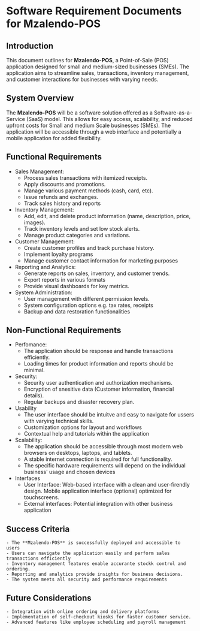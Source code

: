 # Software Requirement Documents for Mzalendo-POS
## Introduction
This document outlines for **Mzalendo-POS**, a Point-of-Sale (POS) application designed for small and medium-sized businesses (SMEs). The application aims to streamline sales, transactions, inventory management, and customer interactions for businesses with varying needs.

## System Overview
The **Mzalendo-POS** will be a software solution offered as a Software-as-a-Service (SaaS) model. This allows for easy access, scalability, and reduced upfront costs for Small and medium Scale businesses (SMEs). The application will be accessible through a web interface and potentially a mobile application for added flexibility.

##  Functional Requirements
* Sales Management:
    - Process sales transactions with itemized receipts.
    - Apply discounts and promotions.
    - Manage various payment methods (cash, card, etc).
    - Issue refunds and exchanges.
    - Track sales history and reports
* Inventory Management:
    - Add, edit, and delete product information (name, description, price, images).
    - Track inventory levels and set low stock alerts.
    - Manage product categories and variations.
* Customer Management:
    - Create customer profiles and track purchase history.
    - Implement loyalty programs 
    - Manage customer contact information for marketing purposes
* Reporting and Analytics:
    - Generate reports on sales, inventory, and customer trends.
    - Export reports in various formats
    - Provide visual dashboards for key metrics.
* System Administration:
    - User management with different permission levels.
    - System configuration options e.g. tax rates, receipts
    - Backup and data restoration functionalities

## Non-Functional Requirements
* Perfomance:
    - The application should be response and handle transactions efficiently. 
    - Loading times for product information and reports should be minimal.
* Security:
    - Security user authentication and authorization mechanisms.
    - Encryption of snesitive data (Customer information, financial details).
    - Regular backups and disaster recovery plan.
* Usability
    - The user interface should be intuitve and easy to navigate for ussers with varying technical skills.
    - Customization options for layout and workflows
    - Contextual help and tutorials within the application
* Scalability:
    - The application should be accessible through most modern web browsers on desktops, laptops, and tablets.
    - A stable internet connection is required for full functionality.
    - The specific hardware requirements will depend on the individual business' usage and chosen devices
* Interfaces
    - User Interface: Web-based interface with a clean and user-firendly design. Mobile application interface (optional) optimized for touchscreens.
    - External interfaces: Potential integration with other business application 

## Success Criteria
    - The **Mzalendo-POS** is successfully deployed and accessible to users
    - Users can navigate the application easily and perform sales transactions efficiently
    - Inventory management features enable accurante stockk control and ordering.
    - Reporting and analytics provide insights for business decisions.
    - The system meets all security and performance requirements

## Future Considerations
    - Integration with online ordering and delivery platforms
    - Implementation of self-checkout kiosks for faster customer service.
    - Advanced features like employee scheduling and payroll management
